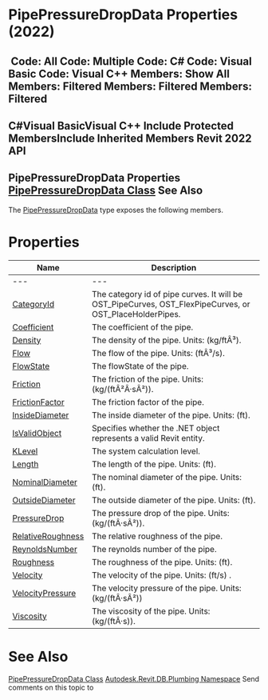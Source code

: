 # PipePressureDropData Properties (2022)

﻿
 Code: All Code: Multiple Code: C# Code: Visual Basic Code: Visual C++  Members: Show All Members: Filtered Members: Filtered Members: Filtered   
---  
C#Visual BasicVisual C++
Include Protected MembersInclude Inherited Members
Revit 2022 API  
---  
PipePressureDropData Properties  
[PipePressureDropData Class](d9c2df4c-512f-3f0c-4c04-2f5cc5afa7d8.md "PipePressureDropData Class") See Also  
---  
The [PipePressureDropData](d9c2df4c-512f-3f0c-4c04-2f5cc5afa7d8.md "PipePressureDropData Class") type exposes the following members.
# Properties
| Name | Description |
| --- | --- |
| --- | --- | --- |
| [CategoryId](8b101e05-e4b0-429e-1c6a-8ef2d8682581.md "CategoryId Property") | The category id of pipe curves. It will be OST_PipeCurves, OST_FlexPipeCurves, or OST_PlaceHolderPipes. |
| [Coefficient](cc3cb6fe-b53e-7d25-22f5-c65cf5378244.md "Coefficient Property") | The coefficient of the pipe. |
| [Density](807b89ba-968b-1900-f575-19321f3a4b3b.md "Density Property") | The density of the pipe. Units: (kg/ftÂ³). |
| [Flow](3be0c01e-d21a-62de-5e9f-0186fdcfc5fe.md "Flow Property") | The flow of the pipe. Units: (ftÂ³/s). |
| [FlowState](71a0301d-cff3-c411-5fcf-3bc9b3dacac6.md "FlowState Property") | The flowState of the pipe. |
| [Friction](c95b0378-7b7e-8e81-b00a-334377bd3221.md "Friction Property") | The friction of the pipe. Units: (kg/(ftÂ²Â·sÂ²)). |
| [FrictionFactor](800333d1-2378-8421-6c8e-c613c5d64454.md "FrictionFactor Property") | The friction factor of the pipe. |
| [InsideDiameter](ac7e7f45-4044-acd1-f982-fac79489b0eb.md "InsideDiameter Property") | The inside diameter of the pipe. Units: (ft). |
| [IsValidObject](cb69679b-84fa-f7de-b95e-b119df189b5a.md "IsValidObject Property") | Specifies whether the .NET object represents a valid Revit entity. |
| [KLevel](c39ca077-b584-142a-343d-2ee14dcf80be.md "KLevel Property") | The system calculation level. |
| [Length](8f4832bf-355c-3d6a-0ed1-4ca75be25ca5.md "Length Property") | The length of the pipe. Units: (ft). |
| [NominalDiameter](a776a666-b35e-d053-797e-578dfc1dd9c1.md "NominalDiameter Property") | The nominal diameter of the pipe. Units: (ft). |
| [OutsideDiameter](9c5ebee8-b43f-856b-ee74-3c029f9a9975.md "OutsideDiameter Property") | The outside diameter of the pipe. Units: (ft). |
| [PressureDrop](61f0cd1d-fafb-3fa3-8795-22f824ecf5f9.md "PressureDrop Property") | The pressure drop of the pipe. Units: (kg/(ftÂ·sÂ²)). |
| [RelativeRoughness](d143e837-778b-fac4-5e78-ba9f620a73d2.md "RelativeRoughness Property") | The relative roughness of the pipe. |
| [ReynoldsNumber](e764d373-5cd0-ef39-4706-923e6fd2e3bb.md "ReynoldsNumber Property") | The reynolds number of the pipe. |
| [Roughness](6fb184df-ae12-8be3-997f-2f9135fa3a07.md "Roughness Property") | The roughness of the pipe. Units: (ft). |
| [Velocity](a0c3ea9b-d49c-fd58-5cba-245b5f5ff6ed.md "Velocity Property") | The velocity of the pipe. Units: (ft/s) . |
| [VelocityPressure](28fae159-7d16-2818-dac0-2a6185711711.md "VelocityPressure Property") | The velocity pressure of the pipe. Units: (kg/(ftÂ·sÂ²)) |
| [Viscosity](c3843a0f-7bdf-13af-4a01-952da0441622.md "Viscosity Property") | The viscosity of the pipe. Units: (kg/(ftÂ·s)). |

# See Also
[PipePressureDropData Class](d9c2df4c-512f-3f0c-4c04-2f5cc5afa7d8.md "PipePressureDropData Class")
[Autodesk.Revit.DB.Plumbing Namespace](cc553597-37c2-fcd9-6025-d904c129c80a.md "Autodesk.Revit.DB.Plumbing Namespace")
Send comments on this topic to 